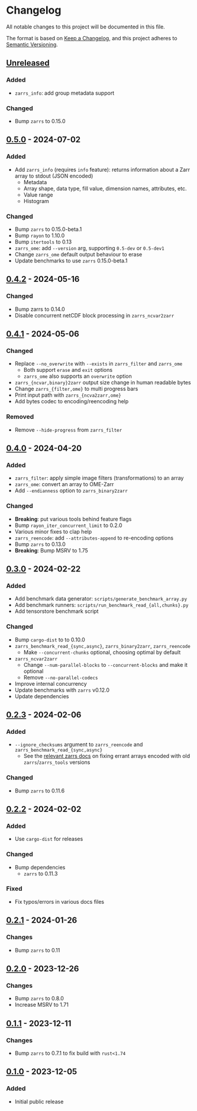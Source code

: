 # Changelog

All notable changes to this project will be documented in this file.

The format is based on [Keep a Changelog](https://keepachangelog.com/en/1.0.0/),
and this project adheres to [Semantic Versioning](https://semver.org/spec/v2.0.0.html).

## [Unreleased]

### Added
 - `zarrs_info`: add group metadata support

### Changed
 - Bump `zarrs` to 0.15.0

## [0.5.0] - 2024-07-02

### Added
 - Add `zarrs_info` (requires `info` feature): returns information about a Zarr array to stdout (JSON encoded)
    - Metadata
    - Array shape, data type, fill value, dimension names, attributes, etc.
    - Value range
    - Histogram

### Changed
 - Bump `zarrs` to 0.15.0-beta.1
 - Bump `rayon` to 1.10.0
 - Bump `itertools` to 0.13
 - `zarrs_ome`: add `--version` arg, supporting `0.5-dev` or `0.5-dev1`
 - Change `zarrs_ome` default output behaviour to erase
 - Update benchmarks to use `zarrs` 0.15.0-beta.1

## [0.4.2] - 2024-05-16

### Changed
 - Bump zarrs to 0.14.0
 - Disable concurrent netCDF block processing in `zarrs_ncvar2zarr`

## [0.4.1] - 2024-05-06

### Changed
 - Replace `--no_overwrite` with `--exists` in `zarrs_filter` and `zarrs_ome`
   - Both support `erase` and `exit` options
   - `zarrs_ome` also supports an `overwrite` option
 - `zarrs_{ncvar,binary}2zarr` output size change in human readable bytes
 - Change `zarrs_{filter,ome}` to multi progress bars
 - Print input path with `zarrs_{ncva2zarr,ome}`
 - Add bytes codec to encoding/reencoding help

### Removed
 - Remove `--hide-progress` from `zarrs_filter`

## [0.4.0] - 2024-04-20

### Added
 - `zarrs_filter`: apply simple image filters (transformations) to an array
 - `zarrs_ome`: convert an array to OME-Zarr
 - Add `--endianness` option to `zarrs_binary2zarr`

### Changed
 - **Breaking**: put various tools behind feature flags
 - Bump `rayon_iter_concurrent_limit` to 0.2.0
 - Various minor fixes to clap help
 - `zarrs_reencode`: add `--attributes-append` to re-encoding options
 - Bump `zarrs` to 0.13.0
 - **Breaking**: Bump MSRV to 1.75

## [0.3.0] - 2024-02-22

### Added
 - Add benchmark data generator: `scripts/generate_benchmark_array.py`
 - Add benchmark runners: `scripts/run_benchmark_read_{all,chunks}.py`
 - Add tensorstore benchmark script

### Changed
 - Bump `cargo-dist` to to 0.10.0
 - `zarrs_benchmark_read_{sync,async}`, `zarrs_binary2zarr`, `zarrs_reencode`
   - Make `--concurrent-chunks` optional, choosing optimal by default
 - `zarrs_ncvar2zarr`
   - Change `--num-parallel-blocks` to `--concurrent-blocks` and make it optional
   - Remove `--no-parallel-codecs`
 - Improve internal concurrency
 - Update benchmarks with `zarrs` v0.12.0
 - Update dependencies

## [0.2.3] - 2024-02-06

### Added
 - `--ignore_checksums` argument to `zarrs_reencode` and `zarrs_benchmark_read_{sync,async}`
   - See the [relevant zarrs docs](https://docs.rs/zarrs/latest/zarrs/#correctness-issues-with-past-versions) on fixing errant arrays encoded with old `zarrs`/`zarrs_tools` versions 

### Changed
 - Bump `zarrs` to 0.11.6

## [0.2.2] - 2024-02-02

### Added
 - Use `cargo-dist` for releases

### Changed
 - Bump dependencies
   - `zarrs` to 0.11.3

### Fixed
 - Fix typos/errors in various docs files

## [0.2.1] - 2024-01-26

### Changes
- Bump `zarrs` to 0.11

## [0.2.0] - 2023-12-26

### Changes
 - Bump `zarrs` to 0.8.0
 - Increase MSRV to 1.71

## [0.1.1] - 2023-12-11

### Changes
 - Bump `zarrs` to 0.7.1 to fix build with `rust<1.74`

## [0.1.0] - 2023-12-05

### Added
 - Initial public release

[unreleased]: https://github.com/LDeakin/zarrs_tools/compare/v0.5.0...HEAD
[0.5.0]: https://github.com/LDeakin/zarrs_tools/releases/tag/v0.5.0
[0.4.2]: https://github.com/LDeakin/zarrs_tools/releases/tag/v0.4.2
[0.4.1]: https://github.com/LDeakin/zarrs_tools/releases/tag/v0.4.1
[0.4.0]: https://github.com/LDeakin/zarrs_tools/releases/tag/v0.4.0
[0.3.0]: https://github.com/LDeakin/zarrs_tools/releases/tag/v0.3.0
[0.2.3]: https://github.com/LDeakin/zarrs_tools/releases/tag/v0.2.2
[0.2.2]: https://github.com/LDeakin/zarrs_tools/releases/tag/v0.2.2
[0.2.1]: https://github.com/LDeakin/zarrs_tools/releases/tag/v0.2.1
[0.2.0]: https://github.com/LDeakin/zarrs_tools/releases/tag/v0.2.0
[0.1.1]: https://github.com/LDeakin/zarrs_tools/releases/tag/v0.1.1
[0.1.0]: https://github.com/LDeakin/zarrs_tools/releases/tag/v0.1.0
